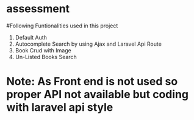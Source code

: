 # assessment
#Following Funtionalities used in this project
1) Default Auth 
2) Autocomplete Search by using Ajax and Laravel Api Route 
3) Book Crud with Image
4) Un-Listed Books Search 
# Note: As Front end is not used so proper API not available but coding with laravel api style

